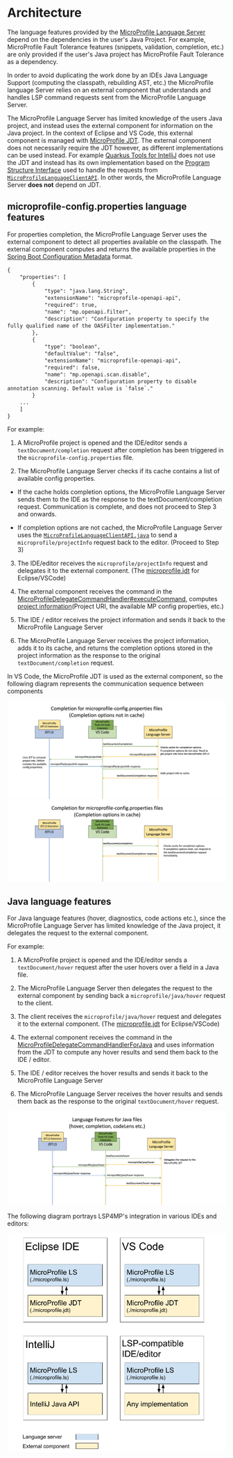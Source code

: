 # Architecture

The language features provided by the [MicroProfile Language Server](./microprofile.ls) depend on the dependencies in the user's Java Project.
For example, MicroProfile Fault Tolerance features (snippets, validation, completion, etc.) are only provided if the user's
Java project has MicroProfile Fault Tolerance as a dependency.

In order to avoid duplicating the work done by an IDEs Java Language Support (computing the classpath, rebuilding AST, etc.) the MicroProfile language Server relies on an external component that understands and handles LSP command requests sent from the MicroProfile Language Server.

The MicroProfile Language Server has limited knowledge of the users Java project, and instead uses the external component for information on the Java project. In the context of Eclipse and VS Code, this external component is managed with [MicroProfile JDT](./microprofile.jdt).
The external component does not necessarily require the JDT however, as different implementations can be used instead. For example [Quarkus Tools for IntelliJ](https://github.com/redhat-developer/intellij-quarkus) does not use the JDT and instead has its own implementation based on the [Program Structure Interface](https://jetbrains.org/intellij/sdk/docs/basics/architectural_overview/psi.html) used to handle the requests from [`MicroProfileLanguageClientAPI`](https://github.com/eclipse/lsp4mp/blob/master/microprofile.ls/org.eclipse.lsp4mp.ls/src/main/java/org/eclipse/lsp4mp/ls/api/MicroProfileLanguageClientAPI.java). In other words, the MicroProfile Language Server **does not** depend on JDT.

## microprofile-config.properties language features

For properties completion, the MicroProfile Language Server uses the external component to detect all properties available on the classpath. The external component computes and returns the available properties in the [Spring Boot Configuration Metadata](https://docs.spring.io/spring-boot/docs/current/reference/html/appendix-configuration-metadata.html#configuration-metadata-format) format.

```
{
	"properties": [
		{
			"type": "java.lang.String",
			"extensionName": "microprofile-openapi-api",
			"required": true,
			"name": "mp.openapi.filter",
			"description": "Configuration property to specify the fully qualified name of the OASFilter implementation."
		},
		{
			"type": "boolean",
			"defaultValue": "false",
			"extensionName": "microprofile-openapi-api",
			"required": false,
			"name": "mp.openapi.scan.disable",
			"description": "Configuration property to disable annotation scanning. Default value is `false`."
		}
    ...
	]
}
```

For example:

1. A MicroProfile project is opened and the IDE/editor sends a `textDocument/completion` request after completion has been triggered in the `microprofile-config.properties` file.

2. The MicroProfile Language Server checks if its cache contains a list of available config properties.

- If the cache holds completion options, the MicroProfile Language Server sends them to the IDE as the response to the textDocument/completion request. Communication is complete, and does not proceed to Step 3 and onwards.

- If completion options are not cached, the MicroProfile Language Server uses the [`MicroProfileLanguageClientAPI.java`](https://github.com/eclipse/lsp4mp/blob/master/microprofile.ls/org.eclipse.lsp4mp.ls/src/main/java/org/eclipse/lsp4mp/ls/api/MicroProfileLanguageClientAPI.java) to send a `microprofile/projectInfo` request back to the editor. (Proceed to Step 3)

3. The IDE/editor receives the `microprofile/projectInfo` request and delegates it to the external component. (The [microprofile.jdt](./microprofile.jdt) for Eclipse/VSCode)

4. The external component receives the command in the [MicroProfileDelegateCommandHandler#executeCommand](https://github.com/eclipse/lsp4mp/blob/master/microprofile.jdt/org.eclipse.lsp4mp.jdt.core/src/main/java/org/eclipse/lsp4mp/jdt/internal/core/ls/MicroProfileDelegateCommandHandler.java#L54), computes [project information](https://github.com/eclipse/lsp4mp/blob/master/microprofile.jdt/org.eclipse.lsp4mp.jdt.core/src/main/java/org/eclipse/lsp4mp/commons/MicroProfileProjectInfo.java)(Project URI, the available MP config properties, etc.)

5. The IDE / editor receives the project information and sends it back to the MicroProfile Language Server

6. The MicroProfile Language Server receives the project information, adds it to its cache, and returns the completion options stored in the project information as the response to the original `textDocument/completion` request.

In VS Code, the MicroProfile JDT is used as the external component, so the following diagram represents the communication sequence between components

![Completion cache miss sequence](./images/property-completion-cache-miss-sequence.png)
![Completion cache hit sequence](./images/property-completion-cache-hit-sequence.png)

## Java language features

For Java language features (hover, diagnostics, code actions etc.), since the MicroProfile Language Server has limited knowledge of the Java project, it delegates the request to the external component.

For example:

1. A MicroProfile project is opened and the IDE/editor sends a `textDocument/hover` request after the user hovers over a field in a Java file.

2. The MicroProfile Language Server then delegates the request to the external component by sending back a `microprofile/java/hover` request to the client.

3. The client receives the `microprofile/java/hover` request and delegates it to the external component. (The [microprofile.jdt](./microprofile.jdt) for Eclipse/VSCode)

4. The external component receives the command in the [MicroProfileDelegateCommandHandlerForJava](https://github.com/eclipse/lsp4mp/blob/master/microprofile.jdt/org.eclipse.lsp4mp.jdt.core/src/main/java/org/eclipse/lsp4mp/jdt/internal/core/ls/MicroProfileDelegateCommandHandlerForJava.java#L70) and uses information from the JDT to compute any hover results and send them back to the IDE / editor.

5. The IDE / editor receives the hover results and sends it back to the MicroProfile Language Server

6. The MicroProfile Language Server receives the hover results and sends them back as the response to the original `textDocument/hover` request.

![Java hover sequence](./images/java-hover-sequence.png)

The following diagram portrays LSP4MP's integration in various IDEs and editors:

![Diagram](./images/ls_external_component.png)

